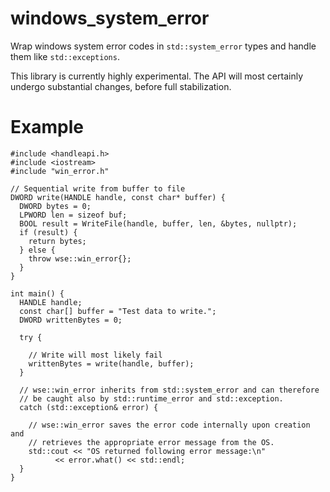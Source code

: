# windows_system_error

Wrap windows system error codes in `std::system_error` types and handle them like `std::exceptions`.

This library is currently highly experimental. The API will most certainly undergo substantial changes, before full stabilization.

# Example

```
#include <handleapi.h>
#include <iostream>
#include "win_error.h"

// Sequential write from buffer to file
DWORD write(HANDLE handle, const char* buffer) {
  DWORD bytes = 0;
  LPWORD len = sizeof buf;
  BOOL result = WriteFile(handle, buffer, len, &bytes, nullptr);
  if (result) {
    return bytes;
  } else {
    throw wse::win_error{};
  }
}

int main() {
  HANDLE handle;
  const char[] buffer = "Test data to write.";
  DWORD writtenBytes = 0;
  
  try {
  
    // Write will most likely fail
    writtenBytes = write(handle, buffer);
  } 
  
  // wse::win_error inherits from std::system_error and can therefore
  // be caught also by std::runtime_error and std::exception.
  catch (std::exception& error) {
  
    // wse::win_error saves the error code internally upon creation and
    // retrieves the appropriate error message from the OS.
    std::cout << "OS returned following error message:\n"
          << error.what() << std::endl;
  }
}
```

